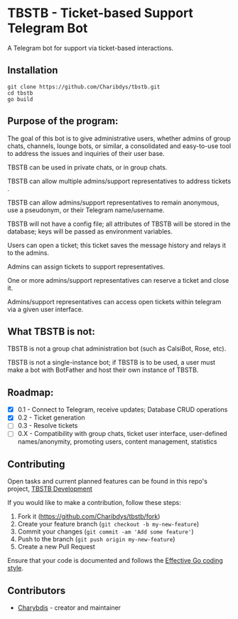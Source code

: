 # TBSTB - Ticket-based Support Telegram Bot

A Telegram bot for support via ticket-based interactions.

## Installation 

~~~
git clone https://github.com/Charibdys/tbstb.git
cd tbstb
go build
~~~

## Purpose of the program:

The goal of this bot is to give administrative users, whether admins of group chats, channels, lounge bots, or similar, a consolidated and easy-to-use tool to address
the issues and inquiries of their user base.

TBSTB can be used in private chats, or in group chats.

TBSTB can allow multiple admins/support representatives to address tickets .

TBSTB can allow admins/support representatives to remain anonymous, use a pseudonym, or their Telegram name/username.

TBSTB will not have a config file; all attributes of TBSTB will be stored in the database; keys will be passed as environment variables.

Users can open a ticket; this ticket saves the message history and relays it to the admins.

Admins can assign tickets to support representatives.

One or more admins/support representatives can reserve a ticket and close it.

Admins/support representatives can access open tickets within telegram via a given user interface.
## What TBSTB is not:

TBSTB is not a group chat administration bot (such as CalsiBot, Rose, etc).

TBSTB is not a single-instance bot; if TBSTB is to be used, a user must make a bot with BotFather and host their own instance of TBSTB.

## Roadmap:

- [X] 0.1 - Connect to Telegram, receive updates; Database CRUD operations
- [X] 0.2 - Ticket generation
- [ ] 0.3 - Resolve tickets
- [ ] 0.X - Compatibility with group chats, ticket user interface, user-defined names/anonymity, promoting users, content management, statistics

## Contributing

Open tasks and current planned features can be found in this repo's project, [TBSTB Development](https://github.com/users/Charibdys/projects/3)

If you would like to make a contribution, follow these steps:

1. Fork it (<https://github.com/Charibdys/tbstb/fork>)
2. Create your feature branch (`git checkout -b my-new-feature`)
3. Commit your changes (`git commit -am 'Add some feature'`)
4. Push to the branch (`git push origin my-new-feature`)
5. Create a new Pull Request

Ensure that your code is documented and follows the [Effective Go coding style](https://go.dev/doc/effective_go).

## Contributors

- [Charybdis](https://gitlab.com/Charibdys) - creator and maintainer

